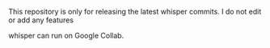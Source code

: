 This repository is only for releasing the latest whisper commits. I do not edit or add any features

whisper can run on Google Collab.
